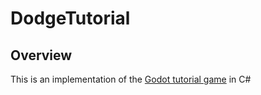 # DodgeTutorial

## Overview

This is an implementation of the [Godot tutorial game](https://docs.godotengine.org/en/stable/getting_started/step_by_step/your_first_game.html) in C#
